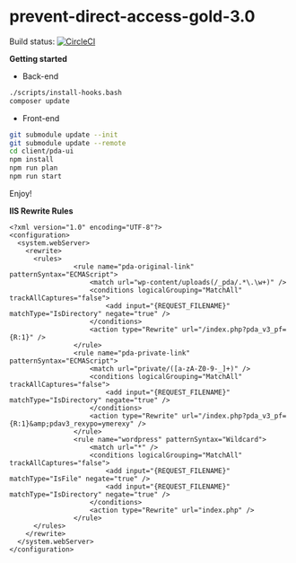 # prevent-direct-access-gold-3.0

Build status: [![CircleCI](https://circleci.com/bb/ymese_dev/prevent-direct-access-gold-3.0/tree/master.svg?style=svg&circle-token=cdb8e7e16511db7f9fda02a94c456fca364935e6)](https://circleci.com/bb/ymese_dev/prevent-direct-access-gold-3.0/tree/master)

**Getting started**

- Back-end

``` bash
./scripts/install-hooks.bash
composer update
```

- Front-end 

```bash
git submodule update --init
git submodule update --remote
cd client/pda-ui
npm install
npm run plan
npm run start
```

Enjoy!

**IIS Rewrite Rules**

```
<?xml version="1.0" encoding="UTF-8"?>
<configuration>
  <system.webServer>
    <rewrite>
      <rules>
                <rule name="pda-original-link" patternSyntax="ECMAScript">
                    <match url="wp-content/uploads(/_pda/.*\.\w+)" />
                    <conditions logicalGrouping="MatchAll" trackAllCaptures="false">
                        <add input="{REQUEST_FILENAME}" matchType="IsDirectory" negate="true" />
                    </conditions>
                    <action type="Rewrite" url="/index.php?pda_v3_pf={R:1}" />
                </rule>
                <rule name="pda-private-link" patternSyntax="ECMAScript">
                    <match url="private/([a-zA-Z0-9-_]+)" />
                    <conditions logicalGrouping="MatchAll" trackAllCaptures="false">
                        <add input="{REQUEST_FILENAME}" matchType="IsDirectory" negate="true" />
                    </conditions>
                    <action type="Rewrite" url="/index.php?pda_v3_pf={R:1}&amp;pdav3_rexypo=ymerexy" />
                </rule>
                <rule name="wordpress" patternSyntax="Wildcard">
                    <match url="*" />
                    <conditions logicalGrouping="MatchAll" trackAllCaptures="false">
                        <add input="{REQUEST_FILENAME}" matchType="IsFile" negate="true" />
                        <add input="{REQUEST_FILENAME}" matchType="IsDirectory" negate="true" />
                    </conditions>
                    <action type="Rewrite" url="index.php" />
                </rule>
      </rules>
    </rewrite>
  </system.webServer>
</configuration>
```

